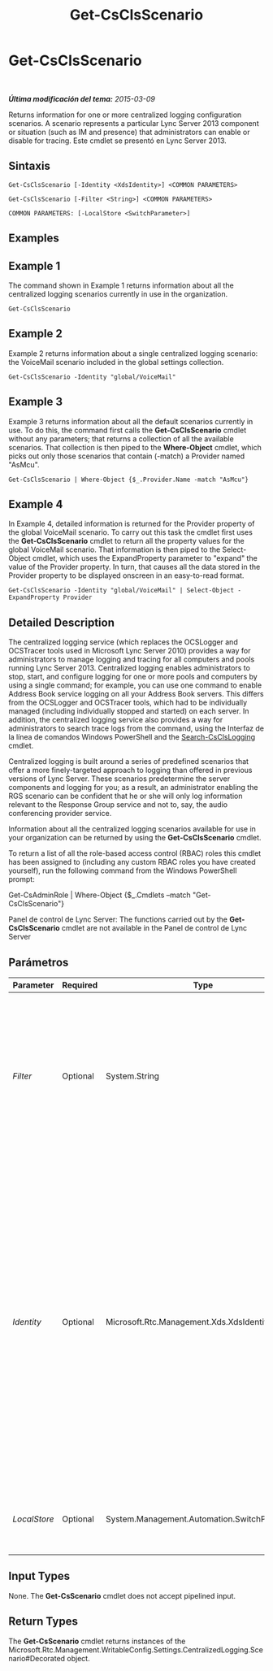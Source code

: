 ﻿---
title: Get-CsClsScenario
TOCTitle: Get-CsClsScenario
ms:assetid: 8f0c5f52-c000-4e27-82a2-534a50b11a98
ms:mtpsurl: https://technet.microsoft.com/es-es/library/JJ205091(v=OCS.15)
ms:contentKeyID: 48275991
ms.date: 01/07/2017
mtps_version: v=OCS.15
ms.translationtype: HT
---

# Get-CsClsScenario

 

_**Última modificación del tema:** 2015-03-09_

Returns information for one or more centralized logging configuration scenarios. A scenario represents a particular Lync Server 2013 component or situation (such as IM and presence) that administrators can enable or disable for tracing. Este cmdlet se presentó en Lync Server 2013.

## Sintaxis

    Get-CsClsScenario [-Identity <XdsIdentity>] <COMMON PARAMETERS>

    Get-CsClsScenario [-Filter <String>] <COMMON PARAMETERS>

    COMMON PARAMETERS: [-LocalStore <SwitchParameter>]

## Examples

## Example 1

The command shown in Example 1 returns information about all the centralized logging scenarios currently in use in the organization.

    Get-CsClsScenario

## Example 2

Example 2 returns information about a single centralized logging scenario: the VoiceMail scenario included in the global settings collection.

    Get-CsClsScenario -Identity "global/VoiceMail"

## Example 3

Example 3 returns information about all the default scenarios currently in use. To do this, the command first calls the **Get-CsClsScenario** cmdlet without any parameters; that returns a collection of all the available scenarios. That collection is then piped to the **Where-Object** cmdlet, which picks out only those scenarios that contain (-match) a Provider named "AsMcu".

    Get-CsClsScenario | Where-Object {$_.Provider.Name -match "AsMcu"}

## Example 4

In Example 4, detailed information is returned for the Provider property of the global VoiceMail scenario. To carry out this task the cmdlet first uses the **Get-CsClsScenario** cmdlet to return all the property values for the global VoiceMail scenario. That information is then piped to the Select-Object cmdlet, which uses the ExpandProperty parameter to "expand" the value of the Provider property. In turn, that causes all the data stored in the Provider property to be displayed onscreen in an easy-to-read format.

    Get-CsClsScenario -Identity "global/VoiceMail" | Select-Object -ExpandProperty Provider

## Detailed Description

The centralized logging service (which replaces the OCSLogger and OCSTracer tools used in Microsoft Lync Server 2010) provides a way for administrators to manage logging and tracing for all computers and pools running Lync Server 2013. Centralized logging enables administrators to stop, start, and configure logging for one or more pools and computers by using a single command; for example, you can use one command to enable Address Book service logging on all your Address Book servers. This differs from the OCSLogger and OCSTracer tools, which had to be individually managed (including individually stopped and started) on each server. In addition, the centralized logging service also provides a way for administrators to search trace logs from the command, using the Interfaz de la línea de comandos Windows PowerShell and the [Search-CsClsLogging](search-csclslogging.md) cmdlet.

Centralized logging is built around a series of predefined scenarios that offer a more finely-targeted approach to logging than offered in previous versions of Lync Server. These scenarios predetermine the server components and logging for you; as a result, an administrator enabling the RGS scenario can be confident that he or she will only log information relevant to the Response Group service and not to, say, the audio conferencing provider service.

Information about all the centralized logging scenarios available for use in your organization can be returned by using the **Get-CsClsScenario** cmdlet.

To return a list of all the role-based access control (RBAC) roles this cmdlet has been assigned to (including any custom RBAC roles you have created yourself), run the following command from the Windows PowerShell prompt:

Get-CsAdminRole | Where-Object {$\_.Cmdlets –match "Get-CsClsScenario"}

Panel de control de Lync Server: The functions carried out by the **Get-CsClsScenario** cmdlet are not available in the Panel de control de Lync Server

## Parámetros


<table>
<colgroup>
<col style="width: 25%" />
<col style="width: 25%" />
<col style="width: 25%" />
<col style="width: 25%" />
</colgroup>
<thead>
<tr class="header">
<th>Parameter</th>
<th>Required</th>
<th>Type</th>
<th>Description</th>
</tr>
</thead>
<tbody>
<tr class="odd">
<td><p><em>Filter</em></p></td>
<td><p>Optional</p></td>
<td><p>System.String</p></td>
<td><p>Enables you to use wildcards in order to return one or scenarios. For example, to return all the HybridVoice scenarios, regardless of the scope where these scenarios have been configured, use this syntax:</p>
<p>-Filter &quot;*HybridVoice*&quot;</p>
<p>You cannot use both the Identity parameter and the Filter parameter in the same command.</p></td>
</tr>
<tr class="even">
<td><p><em>Identity</em></p></td>
<td><p>Optional</p></td>
<td><p>Microsoft.Rtc.Management.Xds.XdsIdentity</p></td>
<td><p>Unique identifier of the scenario to be returned. A scenario consists of two parts: the scope where the scenario is configured (that is, the collection of centralized logging configuration settings where the scenario can be found) and the scenario name. For example:</p>
<p>-Identity &quot;site:Redmond/AddressBook&quot;</p>
<p>You can also specify just the scenario scope; for example:</p>
<p>-Identity &quot;site:Redmond&quot;</p>
<p>In that case, all the scenarios configured for use on the Redmond site will be returned.</p>
<p>If this parameter is not specified then the <strong>Get-CsClsScenario</strong> cmdlet will return information about all your centralized logging scenarios.</p></td>
</tr>
<tr class="odd">
<td><p><em>LocalStore</em></p></td>
<td><p>Optional</p></td>
<td><p>System.Management.Automation.SwitchParameter</p></td>
<td><p>Retrieves the scenario data from the local replica of the Central Management store rather than from the Central Management store itself.</p></td>
</tr>
</tbody>
</table>


## Input Types

None. The **Get-CsScenario** cmdlet does not accept pipelined input.

## Return Types

The **Get-CsScenario** cmdlet returns instances of the Microsoft.Rtc.Management.WritableConfig.Settings.CentralizedLogging.Scenario\#Decorated object.

